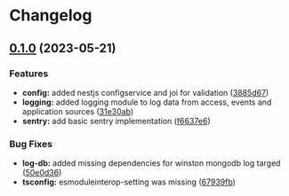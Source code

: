 # Changelog

## [0.1.0](https://github.com/noctua84/nestjs-playground/compare/v0.0.2...v0.1.0) (2023-05-21)


### Features

* **config:** added nestjs configservice and joi for validation ([3885d67](https://github.com/noctua84/nestjs-playground/commit/3885d67dfdebd39fda257a61831aa9b87caf388c))
* **logging:** added logging module to log data from access, events and application sources ([31e30ab](https://github.com/noctua84/nestjs-playground/commit/31e30ab5004387901255b8d30e9220c6beef2259))
* **sentry:** add basic sentry implementation ([f6637e6](https://github.com/noctua84/nestjs-playground/commit/f6637e6fe4128a026d4e9bc0fe5d6353287751fd))


### Bug Fixes

* **log-db:** added missing dependencies for winston mongodb log targed ([50e0d36](https://github.com/noctua84/nestjs-playground/commit/50e0d36c4a6b719df45ffda94294f4ac5eebc068))
* **tsconfig:** esmoduleinterop-setting was missing ([67939fb](https://github.com/noctua84/nestjs-playground/commit/67939fb85d2bbee708d37426730823e85968c7b0))
